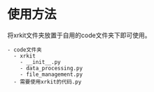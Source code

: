 # 使用方法
将xrkit文件夹放置于自用的code文件夹下即可使用。

```
- code文件夹
  - xrkit
    - __init__.py
    - data_processing.py
    - file_management.py
  - 需要使用xrkit的代码.py
```

